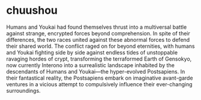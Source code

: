 # chuushou
Humans and Youkai had found themselves thrust into a multiversal battle against strange, encrypted forces beyond comprehension. In spite of their differences, the two races united against these abnormal forces to defend their shared world. The conflict raged on for beyond eternities, with humans and Youkai fighting side by side against endless tides of unstoppable ravaging hordes of crypt, transforming the terraformed Earth of Gensokyo, now currently Interono into a surrealistic landscape inhabited by the descendants of Humans and Youkai—the hyper-evolved Postsapiens. In their fantastical reality, the Postsapiens embark on imaginative avant-garde ventures in a vicious attempt to compulsively influence their ever-changing surroundings.
